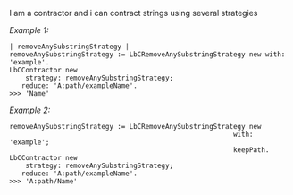 I am a contractor and i can contract strings using several strategies

*Example 1:*
```Smalltalk
| removeAnySubstringStrategy |
removeAnySubstringStrategy := LbCRemoveAnySubstringStrategy new with: 'example'.
LbCContractor new
	strategy: removeAnySubstringStrategy;
   reduce: 'A:path/exampleName'.
>>> 'Name'
```

*Example 2:*
```Smalltalk
removeAnySubstringStrategy := LbCRemoveAnySubstringStrategy new 
														with: 'example';
														keepPath.
LbCContractor new
	strategy: removeAnySubstringStrategy;
   reduce: 'A:path/exampleName'.
>>> 'A:path/Name'														
```
